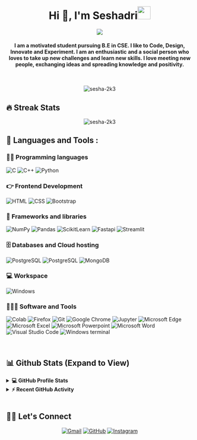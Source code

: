 <h1 align="center">Hi   👋, I'm Seshadri<img src="https://media.giphy.com/media/hvRJCLFzcasrR4ia7z/giphy.gif" width="35"></h1>  
<p align="center">  
 <a href="https://github.com/DenverCoder1/readme-typing-svg"><img src="https://readme-typing-svg.herokuapp.com?lines=Computer+Science+Student;DS%20|%20AI%20|%20ML%20Enthusiast;Always%20learning%20new%20things&center=true&width=500&height=50&font=georgia"></a>
</p>
<h4 align="center">I am a motivated student pursuing B.E in CSE. I like to Code, Design, Innovate and Experiment. I am an enthusiastic and a social person who loves to take up new challenges and learn new skills. I love meeting new people, exchanging ideas and spreading knowledge and positivity.</h4>
<br>
<p align="center"> <img src="https://komarev.com/ghpvc/?username=sesha-2k3&label=Sesha's%20Profile%20Views%20&color=blue&style=plastic" alt="sesha-2k3" /> </p>

## 🔥 Streak Stats  

<p align="center"><img align="center" src="https://github-readme-streak-stats.herokuapp.com/?user=sesha-2k3&theme=algolia" alt="sesha-2k3" /></p>

<h2 align="left">🚀 Languages and Tools :</h2>

### 👨‍💻 Programming languages 

<p>
    <img alt="C" src="https://custom-icon-badges.herokuapp.com/badge/C-00599C.svg?logo=c-in-hexagon&logoColor=white">
    <img alt="C++" src="https://img.shields.io/badge/C%2B%2B-E0234E.svg?logo=c%2B%2B&logoColor=white">
    <img alt="Python" src="https://img.shields.io/badge/Python-1867C0.svg?logo=python&logoColor=white">
</p>

### 👉 Frontend Development    
   
<p align="left">
   <img alt="HTML" src="https://img.shields.io/badge/HTML5%20-%23E34F26.svg?logo=html5&logoColor=white">
   <img alt="CSS" src="https://img.shields.io/badge/CSS%20-%231572B6.svg?logo=css3&logoColor=white">
   <img alt="Bootstrap" src="https://img.shields.io/badge/Bootstrap-%23563D7C.svg?style=flat&logo=bootstrap&logoColor=white"/>
</p>

### 🧩 Frameworks and libraries  

<p>
    <img alt="NumPy" src="https://img.shields.io/badge/Numpy-777BB4.svg?logo=numpy&logoColor=white">
    <img alt="Pandas" src="https://img.shields.io/badge/Pandas-2C2D72.svg?logo=pandas&logoColor=white">
    <img alt="ScikitLearn" src="https://img.shields.io/badge/ScikitLearn-0078D7.svg?logo=scikit-learn&logoColor=white">
    <img alt="Fastapi" src="https://img.shields.io/badge/FastAPI-109989.svg?logo=FASTAPI&logoColor=white">
    <img alt="Streamlit" src="https://img.shields.io/badge/Streamlit-FF4B4B.svg?logo=Streamlit&logoColor=white">
</p>

### 🗄️ Databases and Cloud hosting 

<p>
    <img alt="PostgreSQL" src ="https://img.shields.io/badge/MySQL-005C84?logo=mysql&logoColor=white">
    <img alt="PostgreSQL" src ="https://img.shields.io/badge/PostgreSQL-316192.svg?logo=postgresql&logoColor=white">
    <img alt="MongoDB" src ="https://img.shields.io/badge/MongoDB-4EA94B.svg?logo=mongodb&logoColor=white">
</p>

### 💻 Workspace 

<p>
    <img alt="Windows" src="https://img.shields.io/badge/Windows-0078D6?logo=windows&logoColor=white">
</p>

### 🧑🏻‍💻 Software and Tools 

<p>
    <img alt="Colab" src="https://img.shields.io/badge/Colab-F9AB00.svg?logo=googlecolab&color=525252">
    <img alt="Firefox" src="https://img.shields.io/badge/Firefox_Browser-FF7139.svg?logo=Firefox-Browser&logoColor=white">
    <img alt="Git" src="https://img.shields.io/badge/Git-F05033.svg?logo=git&logoColor=white">
    <img alt="Google Chrome" src="https://img.shields.io/badge/Google_chrome-4285F4?logo=Google-chrome&logoColor=white">
    <img alt="Jupyter" src="https://img.shields.io/badge/Jupyter-F37626.svg?logo=Jupyter&logoColor=white">
    <img alt="Microsoft Edge" src="https://img.shields.io/badge/Microsoft_Edge-0078D7.svg?logo=Microsoft-edge&logoColor=white">
    <img alt="Microsoft Excel" src="https://img.shields.io/badge/Microsoft_Excel-217346.svg?logo=microsoft-excel&logoColor=white">
    <img alt="Microsoft Powerpoint" src="https://img.shields.io/badge/Microsoft_PowerPoint-B7472A.svg?logo=microsoft-powerpoint&logoColor=white">
    <img alt="Microsoft Word" src="https://img.shields.io/badge/Microsoft_Word-2B579A.svg?logo=microsoft-word&logoColor=white">
    <img alt="Visual Studio Code" src="https://img.shields.io/badge/Visual%20Studio%20Code-0078d7.svg?logo=visual-studio-code&logoColor=white">
    <img alt="Windows terminal" src="https://img.shields.io/badge/Windows%20Terminal-302E31.svg?logo=windows%20terminal&logoColor=white">
</p>

<br/>

## 📊 Github Stats (Expand to View)

<details>
  <summary><b>💻 GitHub Profile Stats</b></summary>
  <br/>
  <p align="center">
    <img align="center" src="https://github-readme-stats.vercel.app/api?username=sesha-2k3&show_icons=true&locale=en&theme=algolia" alt="sesha-2k3" height="192px"/>
	</p>
	<p align="center">
	  <img src="https://github-readme-stats.vercel.app/api/top-langs?username=sesha-2k3&show_icons=true&locale=en&layout=compact&theme=algolia" alt="sesha-2k3" height="192px"/>
	</p>
  <br/>
  <b>Note:</b> Top languages is only a metric of the languages my public code consists of and doesn't reflect experience or skill level.
  </p>
</details>

<details>
  <summary><b>⚡ Recent GitHub Activity</b></summary>
  <br/>
   <img alt="Sesha's Activity Graph" src="https://github-readme-activity-graph.cyclic.app/graph?username=sesha-2k3&custom_title=Sesha's%20Contribution%20Graph&theme=react-dark" />
  <br/>

</details>

<br/>

## 🙋‍♀️ Let's Connect

<p align="center">
	<a href="mailto:seshadrivv28@gmail.com"><img src="https://img.icons8.com/bubbles/50/000000/gmail.png" alt="Gmail"/></a>
	<a href="https://github.com/sesha-2k3"><img src="https://img.icons8.com/bubbles/50/000000/github.png" alt="GitHub"/></a>
	<a href="https://instagram.com/sesha.28"><img src="https://img.icons8.com/bubbles/50/000000/instagram.png" alt="Instagram"/></a> 
</p>
